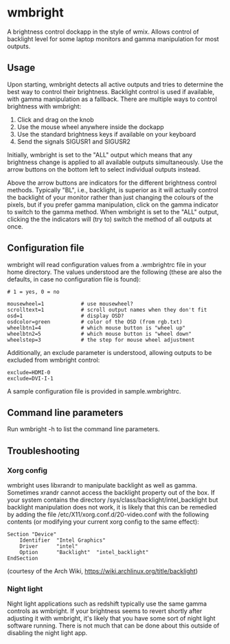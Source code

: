 # wmbright

A brightness control dockapp in the style of wmix. Allows control of backlight
level for some laptop monitors and gamma manipulation for most outputs.

## Usage

Upon starting, wmbright detects all active outputs and tries to determine the
best way to control their brightness. Backlight control is used if available,
with gamma manipulation as a fallback. There are multiple ways to control
brightness with wmbright:

 1. Click and drag on the knob
 2. Use the mouse wheel anywhere inside the dockapp
 3. Use the standard brightness keys if available on your keyboard
 4. Send the signals SIGUSR1 and SIGUSR2

Initially, wmbright is set to the "ALL" output which means that any
brightness change is applied to all available outputs simultaneously. Use
the arrow buttons on the bottom left to select individual outputs instead.

Above the arrow buttons are indicators for the different brightness control
methods. Typically "BL", i.e., backlight, is superior as it will actually
control the backlight of your monitor rather than just changing the colours
of the pixels, but if you prefer gamma manipulation, click on the gamma
indicator to switch to the gamma method. When wmbright is set to the "ALL"
output, clicking the the indicators will (try to) switch the method of all
outputs at once.

## Configuration file

wmbright will read configuration values from a .wmbrightrc file in your
home directory. The values understood are the following (these are also
the defaults, in case no configuration file is found):

    # 1 = yes, 0 = no
    
    mousewheel=1            # use mousewheel?
    scrolltext=1            # scroll output names when they don't fit
    osd=1                   # display OSD?
    osdcolor=green          # color of the OSD (from rgb.txt)
    wheelbtn1=4             # which mouse button is "wheel up"
    wheelbtn2=5             # which mouse button is "wheel down"
    wheelstep=3             # the step for mouse wheel adjustment

Additionally, an exclude parameter is understood, allowing outputs to be
excluded from wmbright control:

    exclude=HDMI-0
    exclude=DVI-I-1

A sample configuration file is provided in sample.wmbrightrc.

## Command line parameters

Run wmbright -h to list the command line parameters.

## Troubleshooting

### Xorg config

wmbright uses libxrandr to manipulate backlight as well as gamma. Sometimes
xrandr cannot access the backlight property out of the box. If your system
contains the directory /sys/class/backlight/intel_backlight but backlight
manipulation does not work, it is likely that this can be remedied by adding
the file /etc/X11/xorg.conf.d/20-video.conf with the following contents (or
modifying your current xorg config to the same effect):

    Section "Device"
        Identifier  "Intel Graphics"
        Driver      "intel"
        Option      "Backlight"  "intel_backlight"
    EndSection

(courtesy of the Arch Wiki, https://wiki.archlinux.org/title/backlight)

### Night light

Night light applications such as redshift typically use the same gamma controls
as wmbright. If your brightness seems to revert shortly after adjusting it with
wmbright, it's likely that you have some sort of night light software running.
There is not much that can be done about this outside of disabling the night
light app.
